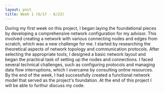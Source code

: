 ```yaml
---
layout: post
title: Week 1 (6/17 - 6/23)
---
```


During my first week on this project, I began laying the foundational pieces by developing a comprehensive network configuration for my advisor. This involved creating a network with various connecting nodes and edges from scratch, which was a new challenge for me. I started by researching the theoretical aspects of network topology and communication protocols. After selecting the appropriate tools, I designed a basic network layout and began the practical task of setting up the nodes and connections. I faced several technical challenges, such as configuring protocols and managing data flow interruptions, which I overcame by consulting online resources. By the end of the week, I had successfully created a functional network model that served as the project's foundation. At the end of this project I will be able to furthur discuss my code. 
